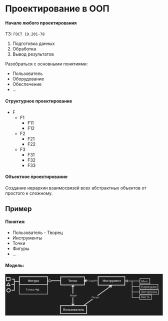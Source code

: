 # Проектирование в ООП
#### Начало любого проектирования
ТЗ: `ГОСТ 19.201-78`
1. Подготовка данных
2. Обработка
3. Вывод результатов

Разобраться с основными понятиями:
- Пользователь
- Оборудование
- Обеспечение
- …
#### Структурное проектирование
- F
	- F1
		- F11
		- F12
	- F2
		- F21
		- F22
	- F3
		- F31
		- F32
		- F33
#### Объектное проектирование
Создание иерархии взаимосвязей всех абстрактных объектов от простого к сложному.

## Пример

#### Понятия:
- Пользователь - Творец
- Инструменты
- Точки
- Фигуры
- ...

#### Модель:
![Модель объектов и взаимодействий.png](./Media/%D0%9E%D0%9E%D0%9F/%D0%9C%D0%BE%D0%B4%D0%B5%D0%BB%D1%8C%20%D0%BE%D0%B1%D1%8A%D0%B5%D0%BA%D1%82%D0%BE%D0%B2%20%D0%B8%20%D0%B2%D0%B7%D0%B0%D0%B8%D0%BC%D0%BE%D0%B4%D0%B5%D0%B9%D1%81%D1%82%D0%B2%D0%B8%D0%B9.png#)